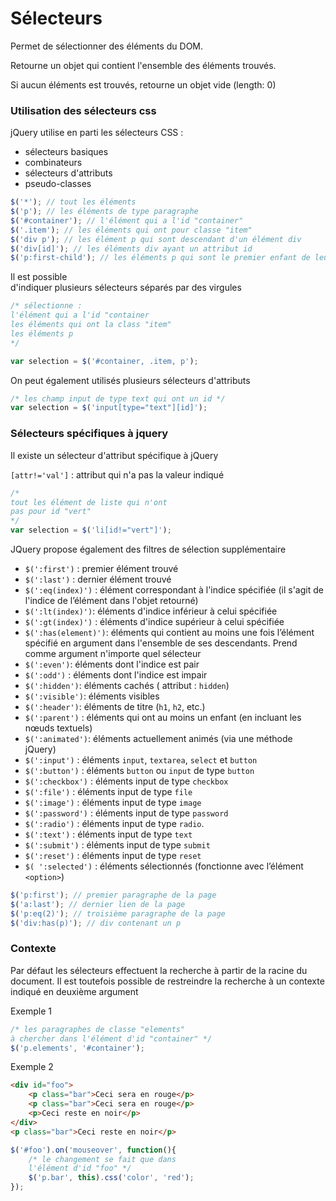 # Sélecteurs

Permet de sélectionner des éléments du DOM.

Retourne un objet qui contient l'ensemble des éléments trouvés.

Si aucun éléments est trouvés, retourne un objet vide (length: 0)

### **Utilisation des sélecteurs css**

jQuery utilise en parti les sélecteurs CSS :

- sélecteurs basiques
- combinateurs
- sélecteurs d'attributs
- pseudo-classes

```jsx
$('*'); // tout les éléments
$('p'); // les éléments de type paragraphe
$('#container'); // l'élément qui a l'id "container"
$('.item'); // les éléments qui ont pour classe "item"
$('div p'); // les élément p qui sont descendant d'un élément div
$('div[id]'); // les éléments div ayant un attribut id
$('p:first-child'); // les éléments p qui sont le premier enfant de leur parent
```

Il est possible  
d'indiquer plusieurs sélecteurs séparés par des virgules

```jsx
/* sélectionne : 
l'élément qui a l'id "container
les éléments qui ont la class "item"
les éléments p
*/

var selection = $('#container, .item, p');
```

On peut également utilisés plusieurs sélecteurs d'attributs

```jsx
/* les champ input de type text qui ont un id */
var selection = $('input[type="text"][id]');
```

### **Sélecteurs spécifiques à jquery**

Il existe un sélecteur d'attribut spécifique à jQuery

`[attr!='val']` : attribut qui n'a pas la valeur indiqué

```jsx
/*
tout les élément de liste qui n'ont 
pas pour id "vert"
*/
var selection = $('li[id!="vert"]');
```

JQuery propose également des filtres de sélection supplémentaire

- `$(':first')` : premier élément trouvé
- `$(':last')` : dernier élément trouvé
- `$(':eq(index)')` : élément correspondant à l'indice spécifiée (il s'agit de l'indice de l’élément dans l'objet retourné)
- `$(':lt(index)')`: éléments d'indice inférieur à celui spécifiée
- `$(':gt(index)')`	: éléments d'indice supérieur à celui spécifiée
- `$(':has(element)')`: éléments qui contient au moins une fois l’élément spécifié en argument dans l'ensemble de ses descendants. Prend comme argument n'importe quel sélecteur
- `$(':even')`: éléments dont l'indice est pair
- `$(':odd')` : éléments dont l'indice est impair
- `$(':hidden')`: éléments cachés ( attribut : `hidden`)
- `$(':visible')`: éléments visibles
- `$(':header')`: éléments de titre (`h1`, `h2`, etc.)
- `$(':parent')` : éléments qui ont au moins un enfant (en incluant les nœuds textuels)
- `$(':animated')`: éléments actuellement animés (via une méthode jQuery)
- `$(':input')` : éléments `input`, `textarea`, `select` et `button`
- `$(':button')` : éléments `button` ou `input` de type `button`
- `$(':checkbox')` : éléments input de type `checkbox`
- `$(':file')` : éléments input de type `file`
- `$(':image')` : éléments input de type `image`
- `$(':password')` : éléments input de type `password`
- `$(':radio')` : éléments input de type `radio`.
- `$(':text')` : éléments input de type `text`
- `$(':submit')` : éléments input de type `submit`
- `$(':reset')` : éléments input de type `reset`
- `$( ':selected')` : éléments sélectionnés (fonctionne avec l’élément `<option>`)

```jsx
$('p:first'); // premier paragraphe de la page
$('a:last'); // dernier lien de la page
$('p:eq(2)'); // troisième paragraphe de la page
$('div:has(p)'); // div contenant un p
```

### **Contexte**

Par défaut les sélecteurs effectuent la recherche à partir de la racine du document. Il est toutefois possible de restreindre la recherche à un contexte indiqué en deuxième argument

Exemple 1

```jsx
/* les paragraphes de classe "elements"
à chercher dans l'élément d'id "container" */
$('p.elements', '#container');
```

Exemple 2

```html
<div id="foo">
	<p class="bar">Ceci sera en rouge</p>
	<p class="bar">Ceci sera en rouge</p>
	<p>Ceci reste en noir</p>
</div>
<p class="bar">Ceci reste en noir</p>
```

```jsx
$('#foo').on('mouseover', function(){
	/* le changement se fait que dans
	l'élément d'id "foo" */
	$('p.bar', this).css('color', 'red');
});

```
